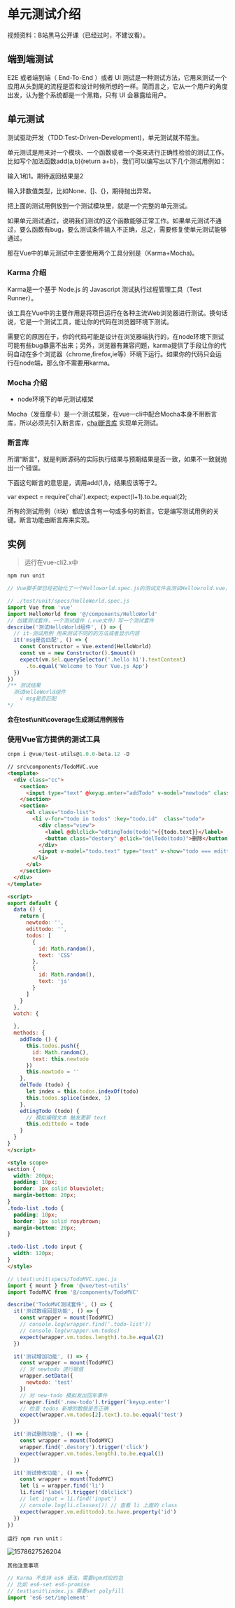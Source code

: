 # 单元测试介绍

视频资料：B站黑马公开课（已经过时，不建议看）。

## 端到端测试

E2E 或者端到端（ End-To-End ）或者 Ul 测试是一种测试方法，它用来测试一个应用从头到尾的流程是否和设计时候所想的一样。简而言之，它从一个用户的角度出发，认为整个系统都是一个黑箱，只有 UI 会暴露给用户。

## 单元测试

测试驱动开发（TDD:Test-Driven-Development)，单元测试就不陌生。

单元测试是用来对一个模块、一个函数或者一个类来进行正确性检验的测试工作。比如写个加法函数add(a,b){return a+b}，我们可以编写出以下几个测试用例如：

输入1和1。期待返回结果是2

输入非数值类型，比如None、[]、{}，期待抛出异常。

把上面的测试用例放到一个测试模块里，就是一个完整的单元测试。

如果单元测试通过，说明我们测试的这个函数能够正常工作。如果单元测试不通过，要么函数有bug，要么测试条件输入不正确，总之，需要修复使单元测试能够通过。

那在Vue中的单元测试中主要使用两个工具分别是（Karma+Mocha)。

### Karma 介绍

Karma是一个基于 Node.js 的 Javascript 测试执行过程管理工具（Test Runner）。

该工具在Vue中的主要作用是将项目运行在各种主流Web浏览器进行测试。换句话说，它是一个测试工具，能让你的代码在浏览器环境下测试。

需要它的原因在于，你的代码可能是设计在浏览器端执行的，在node环境下测试可能有些bug暴露不出来；另外，浏览器有兼容问题，karma提供了手段让你的代码自动在多个浏览器（chrome,firefox,ie等）环境下运行。如果你的代码只会运行在node端，那么你不需要用karma。

### Mocha 介绍

+ node环境下的单元测试框架

Mocha（发音摩卡）是一个测试框架，在vue一cli中配合Mocha本身不带断言库，所以必须先引入断言库，[chai断言库](http://chaijs.com) 实现单元测试。

### 断言库

所谓“断言”，就是判断源码的实际执行结果与预期结果是否一致，如果不一致就抛出一个错误。

下面这句断言的意思是，调用add(1,l)，结果应该等于2。

var expect = require('chai').expect;
expect(l+1).to.be.equal(2);

所有的测试用例（it块）都应该含有一句或多句的断言。它是编写测试用例的关键。断言功能由断言库来实现。

## 实例

> 运行在vue-cli2.x中

```js
npm run unit

// Vue脚手架已经初始化了一个Helloworld.spec.js的测试文件去测试Hellowrold.vue，你可以在test/unit/specs/Helloworld.spec.js下找到这个测试文件．（提示：将来所有的测试文件，都将放specs这个目录下，并以测试脚本名.spec.js结尾命名！ )

```

```js
// ./test/unit/specs/HelloWorld.spec.js
import Vue from 'vue'
import HelloWorld from '@/components/HelloWorld'
// 创建测试套件，一个测试组件（.vue文件）写一个测试套件
describe('测试HelloWorld组件', () => {
  // it-测试用例 用来测试不同的的方法或者显示内容
  it('msg是否匹配', () => {
    const Constructor = Vue.extend(HelloWorld)
    const vm = new Constructor().$mount()
    expect(vm.$el.querySelector('.hello h1').textContent)
      .to.equal('Welcome to Your Vue.js App')
  })
})
/** 测试结果
  测试HelloWorld组件
    √ msg是否匹配
*/
```

**会在test\unit\coverage生成测试用例报告**

### 使用Vue官方提供的测试工具

```js
cnpm i @vue/test-utils@1.0.0-beta.12 -D
```

```html
// src\components/TodoMVC.vue
<template>
  <div class="cc">
    <section>
      <input type="text" @keyup.enter="addTodo" v-model="newtodo" class="new-todo" antofocus autocomplete="off" placeholder="请输入">
    </section>
    <section>
      <ul class="todo-list">
        <li v-for="todo in todos" :key="todo.id"  class="todo">
          <div class="view">
            <label @dblclick="edtingTodo(todo)">{{todo.text}}</label>
            <button class="destory" @click="delTodo(todo)">删除</button>
          </div>
          <input v-model="todo.text" type="text" v-show="todo === edittodo">
        </li>
      </ul>
    </section>
  </div>
</template>

<script>
export default {
  data () {
    return {
      newtodo: '',
      edittodo: '',
      todos: [
        {
          id: Math.random(),
          text: 'CSS'
        },
        {
          id: Math.random(),
          text: 'js'
        }
      ]
    }
  },
  watch: {

  },
  methods: {
    addTodo () {
      this.todos.push({
        id: Math.random(),
        text: this.newtodo
      })
      this.newtodo = ''
    },
    delTodo (todo) {
      let index = this.todos.indexOf(todo)
      this.todos.splice(index, 1)
    },
    edtingTodo (todo) {
      // 模拟编辑文本 触发更新 text
      this.edittodo = todo
    }
  }
}
</script>

<style scope>
section {
  width: 200px;
  padding: 10px;
  border: 1px solid blueviolet;
  margin-bottom: 20px;
}
.todo-list .todo {
  padding: 10px;
  border: 1px solid rosybrown;
  margin-bottom: 20px;
}

.todo-list .todo input {
  width: 120px;
}
</style>

```

```js
// \test\unit\specs/TodoMVC.spec.js
import { mount } from '@vue/test-utils'
import TodoMVC from '@/components/TodoMVC'

describe('TodoMVC测试套件', () => {
  it('测试数组回显功能', () => {
    const wrapper = mount(TodoMVC)
    // console.log(wrapper.find('.todo-list'))
    // console.log(wrapper.vm.todos)
    expect(wrapper.vm.todos.length).to.be.equal(2)
  })

  it('测试增加功能', () => {
    const wrapper = mount(TodoMVC)
    // 对 newtodo 进行赋值
    wrapper.setData({
      newtodo: 'test'
    })
    // 对 new-todo 模拟发出回车事件
    wrapper.find('.new-todo').trigger('keyup.enter')
    // 检查 todos 新增的数据是否正确
    expect(wrapper.vm.todos[2].text).to.be.equal('test')
  })

  it('测试删除功能', () => {
    const wrapper = mount(TodoMVC)
    wrapper.find('.destory').trigger('click')
    expect(wrapper.vm.todos.length).to.be.equal(1)
  })

  it('测试修改功能', () => {
    const wrapper = mount(TodoMVC)
    let li = wrapper.find('li')
    li.find('label').trigger('dblclick')
    // let input = li.find('input')
    // console.log(li.classes()) // 查看 li 上面的 class
    expect(wrapper.vm.edittodo).to.have.property('id')
  })
})

```

`运行 npm run unit：`

![1578627526204](assets/1578627526204.png)

`其他注意事项`

```js
// Karma 不支持 es6 语法，需要npm对应的包
// 比如 es6-set es6-promise
// test\unit\index.js 需要set polyfill
import 'es6-set/implement'
```
